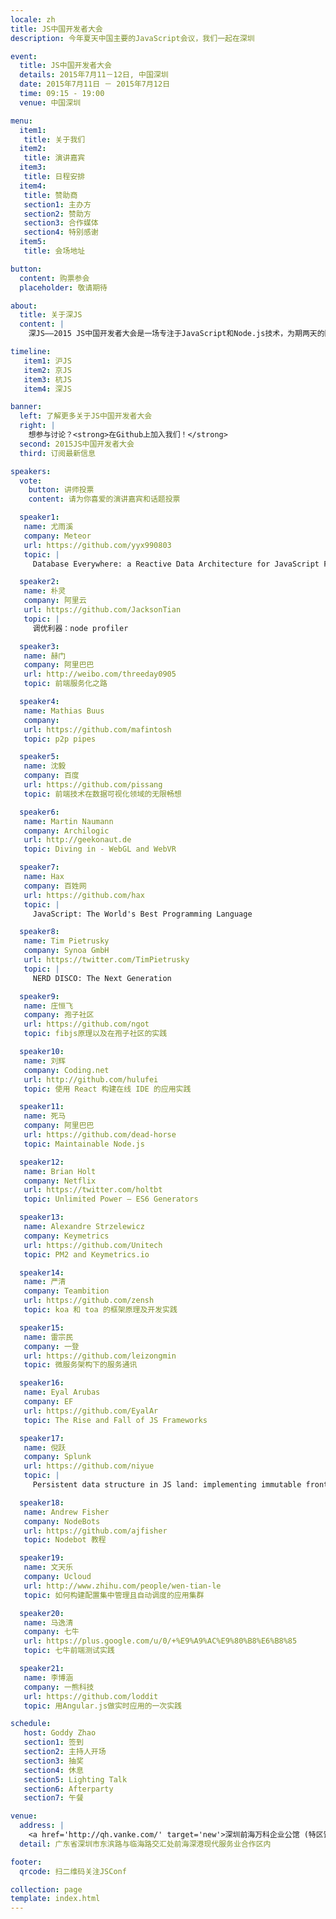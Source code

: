 ```yaml
---
locale: zh
title: JS中国开发者大会
description: 今年夏天中国主要的JavaScript会议，我们一起在深圳

event:
  title: JS中国开发者大会
  details: 2015年7月11－12日, 中国深圳
  date: 2015年7月11日 － 2015年7月12日
  time: 09:15 - 19:00
  venue: 中国深圳

menu:
  item1: 
   title: 关于我们
  item2: 
   title: 演讲嘉宾
  item3:
   title: 日程安排
  item4: 
   title: 赞助商
   section1: 主办方
   section2: 赞助方
   section3: 合作媒体
   section4: 特别感谢
  item5: 
   title: 会场地址

button:
  content: 购票参会
  placeholder: 敬请期待

about:
  title: 关于深JS
  content: |
    深JS——2015 JS中国开发者大会是一场专注于JavaScript和Node.js技术，为期两天的国际性技术大会。届时，大会会邀请国内外的优秀讲师为大家分享在JavaScript和Node.js技术方面的经验。继上海，北京和杭州之后，JS中国开发者大会将于2015年7月11－12日在深圳召开。

timeline:
   item1: 沪JS
   item2: 京JS
   item3: 杭JS
   item4: 深JS

banner:
  left: 了解更多关于JS中国开发者大会
  right: |
    想参与讨论？<strong>在Github上加入我们！</strong>
  second: 2015JS中国开发者大会
  third: 订阅最新信息

speakers:
  vote:
    button: 讲师投票
    content: 请为你喜爱的演讲嘉宾和话题投票

  speaker1:
   name: 尤雨溪
   company: Meteor
   url: https://github.com/yyx990803
   topic: |
     Database Everywhere: a Reactive Data Architecture for JavaScript Frontends

  speaker2:
   name: 朴灵
   company: 阿里云
   url: https://github.com/JacksonTian
   topic: |
     调优利器：node profiler

  speaker3:
   name: 赫门
   company: 阿里巴巴
   url: http://weibo.com/threeday0905
   topic: 前端服务化之路

  speaker4:
   name: Mathias Buus
   company:
   url: https://github.com/mafintosh
   topic: p2p pipes

  speaker5:
   name: 沈毅
   company: 百度
   url: https://github.com/pissang
   topic: 前端技术在数据可视化领域的无限畅想

  speaker6:
   name: Martin Naumann
   company: Archilogic
   url: http://geekonaut.de
   topic: Diving in - WebGL and WebVR

  speaker7:
   name: Hax
   company: 百姓网
   url: https://github.com/hax
   topic: |
     JavaScript: The World's Best Programming Language

  speaker8:
   name: Tim Pietrusky
   company: Synoa GmbH
   url: https://twitter.com/TimPietrusky
   topic: |
     NERD DISCO: The Next Generation

  speaker9:
   name: 庄恒飞
   company: 孢子社区
   url: https://github.com/ngot
   topic: fibjs原理以及在孢子社区的实践

  speaker10:
   name: 刘辉
   company: Coding.net
   url: http://github.com/hulufei
   topic: 使用 React 构建在线 IDE 的应用实践

  speaker11:
   name: 死马
   company: 阿里巴巴
   url: https://github.com/dead-horse
   topic: Maintainable Node.js

  speaker12:
   name: Brian Holt
   company: Netflix
   url: https://twitter.com/holtbt
   topic: Unlimited Power – ES6 Generators

  speaker13:
   name: Alexandre Strzelewicz
   company: Keymetrics
   url: https://github.com/Unitech
   topic: PM2 and Keymetrics.io

  speaker14:
   name: 严清
   company: Teambition
   url: https://github.com/zensh
   topic: koa 和 toa 的框架原理及开发实践

  speaker15:
   name: 雷宗民
   company: 一登
   url: https://github.com/leizongmin
   topic: 微服务架构下的服务通讯

  speaker16:
   name: Eyal Arubas
   company: EF
   url: https://github.com/EyalAr
   topic: The Rise and Fall of JS Frameworks

  speaker17:
   name: 倪跃
   company: Splunk
   url: https://github.com/niyue
   topic: |
     Persistent data structure in JS land: implementing immutable frontend using react.js

  speaker18:
   name: Andrew Fisher
   company: NodeBots
   url: https://github.com/ajfisher
   topic: Nodebot 教程

  speaker19:
   name: 文天乐
   company: Ucloud
   url: http://www.zhihu.com/people/wen-tian-le
   topic: 如何构建配置集中管理且自动调度的应用集群

  speaker20:
   name: 马逸清
   company: 七牛
   url: https://plus.google.com/u/0/+%E9%A9%AC%E9%80%B8%E6%B8%85
   topic: 七牛前端测试实践

  speaker21:
   name: 李博涵
   company: 一熊科技
   url: https://github.com/loddit
   topic: 用Angular.js做实时应用的一次实践

schedule:
   host: Goddy Zhao
   section1: 签到
   section2: 主持人开场
   section3: 抽奖
   section4: 休息
   section5: Lighting Talk
   section6: Afterparty
   section7: 午餐

venue:
  address: |
    <a href='http://qh.vanke.com/' target='new'>深圳前海万科企业公馆 (特区馆)</a>
  detail: 广东省深圳市东滨路与临海路交汇处前海深港现代服务业合作区内

footer:
  qrcode: 扫二维码关注JSConf

collection: page
template: index.html
---
```

